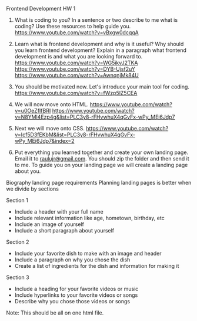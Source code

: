 Frontend Development HW 1

1. What is coding to you? In a sentence or two describe to me what is coding? Use these resources to help guide you. 
https://www.youtube.com/watch?v=vBxgw0dcqqA

2. Learn what is frontend development and why is it useful? Why should you learn frontend development?  Explain in a paragraph what frontend development is and what you are looking forward to. 
https://www.youtube.com/watch?v=WG5ikvJ2TKA
https://www.youtube.com/watch?v=DYB-Ujsf2uY
https://www.youtube.com/watch?v=AwnqnjMk84U

3. You should be motivated now. Let's introduce your main tool for coding.
https://www.youtube.com/watch?v=fWzp5lZ5CEA

4. We will now move onto HTML. 
https://www.youtube.com/watch?v=u0OeZfIfBRI
https://www.youtube.com/watch?v=N8YMl4Ezp4g&list=PLC3y8-rFHvwhuX4qGvFx-wPy_MEi6Jdp7

5. Next we will move onto CSS.
https://www.youtube.com/watch?v=Icf5D3fEKbM&list=PLC3y8-rFHvwhuX4qGvFx-wPy_MEi6Jdp7&index=2

6. Put everything you learned together and create your own landing page. Email it to raulujr@gmail.com. You should zip the folder and then send it to me. 
To guide you on your landing page we will create a landing page about you.

Biography landing page requirements
Planning landing pages is better when we divide by sections

Section 1
- Include a header with your full name
- Include relevant information like age, hometown, birthday, etc
- Include an image of yourself
- Include a short paragraph about yourself

Section 2
- Include your favorite dish to make with an image and header 
- Include a paragraph on why you chose the dish
- Create a list of ingredients for the dish and information for making it

Section 3
- Include a heading for your favorite videos or music
- Include hyperlinks to your favorite videos or songs
- Describe why you chose those videos or songs

Note: This should be all on one html file. 